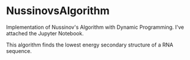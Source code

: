 # NussinovsAlgorithm
Implementation of Nussinov's Algorithm with Dynamic Programming.
I've attached the Jupyter Notebook.

This algorithm finds the lowest energy secondary structure of a RNA sequence.
